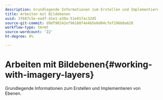 ```yaml
---
description: Grundlegende Informationen zum Erstellen und Implementieren von Ebenen.
title: Arbeiten mit Bildebenen
uuid: 3f687c5e-eadf-41e1-a39a-51e017ac32d5
source-git-commit: d9df90242ef96188f4e4b5e6d04cfef196b0a628
workflow-type: tm+mt
source-wordcount: '22'
ht-degree: 0%

---
```



# Arbeiten mit Bildebenen{#working-with-imagery-layers}

Grundlegende Informationen zum Erstellen und Implementieren von Ebenen.

